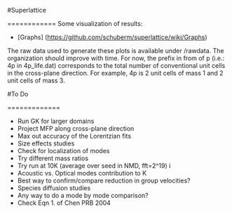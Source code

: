 

#Superlattice

============
Some visualization of results:

* [Graphs] (https://github.com/schuberm/superlattice/wiki/Graphs)

The raw data used to generate these plots is available under /rawdata. The organization should improve with time. For now, the prefix in from of p (i.e.: 4p in 4p_life.dat) corresponds to the total number of conventional unit cells in the cross-plane direction. For example, 4p is 2 unit cells of mass 1 and 2 unit cells of mass 3. 

#To Do

=============

* Run GK for larger domains
* Project MFP along cross-plane direction
* Max out accuracy of the Lorentzian fits
* Size effects studies
* Check for localization of modes
* Try different mass ratios
* Try run at 10K (average over seed in NMD, fft=2^19) i
* Acoustic vs. Optical modes contribution to K
* Best way to confirm/compare reduction in group velocities?
* Species diffusion studies
* Any way to do a mode by mode comparison?
* Check Eqn 1. of Chen PRB 2004
